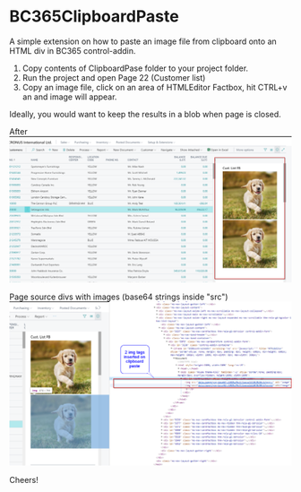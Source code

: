 # BC365ClipboardPaste
A simple extension on how to paste an image file from clipboard onto an HTML div in BC365 control-addin.



1. Copy contents of ClipboardPase folder to your project folder.
2. Run the project and open Page 22 (Customer list)
3. Copy an image file, click on an area of HTMLEditor Factbox, hit CTRL+v an and image will appear.

Ideally, you would want to keep the results in a blob when page is closed.

After 
![](HTMLPasteFromClipboard/Source.png)

Page source divs with images (base64 strings inside "src")
![](HTMLPasteFromClipboard/Action.png)

Cheers!
